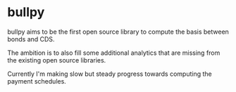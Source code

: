 # bullpy

bullpy aims to be the first open source library to compute the basis between bonds and CDS. 

The ambition is to also fill some additional analytics that are missing from the existing open source libraries.

Currently I'm making slow but steady progress towards computing the payment schedules.
